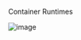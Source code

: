 Container Runtimes

![image](https://github.com/user-attachments/assets/002dab49-02fd-4089-a2c5-90dd5fdc50d5)
